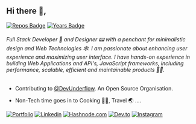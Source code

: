 ## Hi there 👋,
[![Repos Badge](https://badges.pufler.dev/repos/smithg09)](https://badges.pufler.dev) [![Years Badge](https://badges.pufler.dev/years/smithg09)](https://badges.pufler.dev)

###### Full Stack Developer 🚀 and Designer 📟 with a penchant for minimalistic design and Web Technologies 🕸️. I am passionate about enhancing user experience and maximizing user interface. I have hands-on experience in building Web Applications and API's, JavaScript frameworks, including performance, scalable, efficient and maintainable products 👨‍💻.
 

* Contributing to [@DevUnderflow](https://github.com/DevUnderflow). An Open Source Organisation.

* Non-Tech time goes in to  Cooking 👨‍🍳, Travel 🌏 ....


[![Portfolio](https://img.shields.io/badge/-Portfolio-%2317b0cc?logo=Microsoft-edge&style=for-the-badge)](https://smithgajjar.me/)
[![Linkedin](https://img.shields.io/badge/LinkedIn-blue.svg?style=for-the-badge&logo=linkedin)](https://www.linkedin.com/in/smith-gajjar-5a27716b/)
[![Hashnode.com](https://img.shields.io/badge/Hashnode-blue?logo=Hashnode&style=for-the-badge)](https://blogs.smithgajjar.me/)
[![Dev.to](https://img.shields.io/badge/-Dev.to-black?logo=dev.to&style=for-the-badge)](https://dev.to/smithg09)
[![Instagram](https://img.shields.io/badge/Instagram-gray.svg?style=for-the-badge&logo=instagram)](https://www.instagram.com/smith.gajjar09/)
